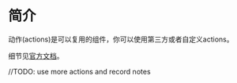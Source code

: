 # 简介

动作(actions)是可以复用的组件，你可以使用第三方或者自定义actions。

细节见[官方文档](https://docs.github.com/en/actions/learn-github-actions/finding-and-customizing-actions)。

//TODO: use more actions and record notes
